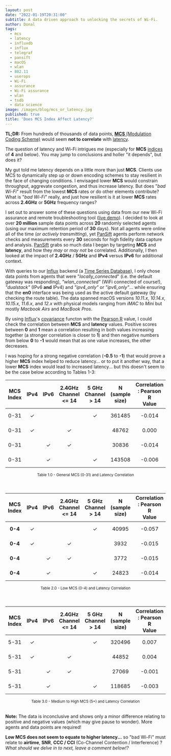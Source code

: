 ```yaml
---
layout: post
date: "2022-01-19T20:31:00"
subtitle: A data driven approach to unlocking the secrets of Wi-Fi.
author: Donal
tags:
  - mcs
  - latency
  - influxdb
  - influx
  - telegraf
  - pansift
  - macOS
  - wlan
  - 802.11
  - userops
  - Wi-Fi
  - assurance
  - Wi-Fi assurance
  - wlan
  - tsdb
  - data science
image: /images/blog/mcs_or_latency.jpg
published: true
title: 'Does MCS Index Affect Latency?'
---
```


**TL;DR:** From hundreds of thousands of data points, [**MCS** (Modulation Coding Scheme)](https://youtu.be/QBiBPbME5tY) would seem **not to correlate** with [latency](https://en.wikipedia.org/wiki/Latency_(engineering)).

The question of latency and Wi-Fi intrigues me (especially for **MCS** [indices](https://mcsindex.com/) of **4** and below). You may jump to conclusions and holler "it depends", but does it? 

My gut told me latency depends on a little more than just **MCS**. Clients use MCS to dynamically step up or down encoding schemes to stay resilient in the face of changing conditions. I envisaged lower **MCS** would constrain throughput, aggrevate congestion, and thus increase latency. But does "*bad Wi-Fi*" result from the lowest **MCS** rates or do other elements contribute? What is "*bad Wi-Fi*" really, and just how resilient is it at lower **MCS** rates across **2.4GHz** or **5GHz** frequency ranges? 

I set out to answer some of these questions using data from our new Wi-Fi assurance and remote troubleshooting tool ([live demo](https://app.pansift.com/demo)). I decided to look at over **20 million** sample data points across **20** randomly selected agents (using our maximum retention period of **30** days). Not all agents were online all of the time (*or actively transmitting*), yet [PanSift](https://pansift.com) agents perform network checks and measurements every **30** seconds for high fidelity data capture and analysis. [PanSift](https://pansift.com) grabs so much data I began by targeting **MCS** and **latency**, and how they *may* or *may not* be correlated. Additionally, I then looked at the impact of **2.4GHz** / **5GHz** and **IPv4** versus **IPv6** for additional context. 

With queries to our <a target="_blank" href="https://www.influxdata.com/">Influx</a> backend (a <a target="_blank" href="https://en.wikipedia.org/wiki/Time_series_database">Time Series Database</a>), I only chose data points from agents that were "*locally_connected*" (i.e. the default gateway was responding), *"wlan_connected"* (WiFi connected of course!), *"dualstack"* (IPv6 **and** IPv4) and *"ipv4_only"* or *"ipv6_only"*... while ensuring that the **en0** interface was being used as the active default gateway (by checking the route table). The data spanned macOS versions *10.11.x*, *10.14.x*, *10.15.x*, *11.6.x*, and *12.x* with physical models ranging from *iMAC* to *Mini* but mostly *Macbook Airs* and *MacBook Pros*.

By using <a target="_blank" href="https://www.influxdata.com/">Influx</a>'s <a target="_blank" href="https://docs.influxdata.com/flux/v0.x/stdlib/universe/covariance/">covariance</a> functon with the <a target="_blank" href="https://en.wikipedia.org/wiki/Pearson_correlation_coefficient">Pearson R</a> value, I could check the correlation between **MCS** and **latency** values. Positive scores between **0** and **1** mean a correlation resulting in both values increasing together (a stronger correlation is closer to **1**) and then negative numbers from below **0** to **-1** would mean that as one value increases, the other decreases.

I was hoping for a strong negative correlation (**-0.5** to **-1**) that would prove a higher **MCS** index helped to reduce latency... or to put it another way, that a lower **MCS** index would lead to increased latency... but this doesn't seem to be the case below according to Tables 1-3:

<div class="table1-start"></div>
  
  
| MCS Index | IPv4 				| IPv6  				| 2.4GHz Channel <= 14 | 5 GHz Channel > 14 | N <br>(sample size) | Correlation : Pearson R <br>Value | Summary       |
| :----:    |    :----:   |         :---: |      :---:           |   :---:            |   :---:                      |    :---:                                      | :---:          |
| 0-31      | ✓           |               |                      | ✓                  |  361485                      |  -0.014                          | Almost no correlation |
| 0-31      | ✓           |               | ✓                    |                    |   48762                      |   0.000                        | No correlation |
| 0-31      |             |   ✓           | ✓                    |                    |   30836                      |  -0.014                          | Almost no correlation |
| 0-31      |             |   ✓           |                      | ✓                  |  143508                      |  -0.006                         | No correlation |  
<center><small>Table 1.0 - General MCS (0-31) and Latency Correlation</small></center>
 <br> 
 <br> 
<div class="table1-end"></div>

<div class="table2-start"></div>
  
| MCS Index | IPv4 				| IPv6					| 2.4GHz Channel <= 14 | 5 GHz Channel > 14 | N <br>(sample size) | Correlation : Pearson R <br>Value | Summary        |
| :----:    |    :----:   |         :---: |      :---:           |   :---:            |   :---:                      |    :---:                                      | :---:          |
| **0-4**      | ✓           |               |                      | ✓                  |   40995                      |  -0.057                          | Almost no correlation |
| **0-4**      | ✓           |               | ✓                    |                    |    3932                      |  -0.015                          | Almost no correlation |
| **0-4**      |             |   ✓           | ✓                    |                    |    3772                      |  -0.015                           | Almost no correlation |
| **0-4**      |             |   ✓           |                      |  ✓                 |   24823                      |  -0.014                          | Almost no correlation |  
<center><small>Table 2.0 - Low MCS (0-4) and Latency Correlation</small></center>
 <br> 
 <br> 
  
<div class="table2-end"></div>

<div class="table3-start"></div>
  
  
| MCS Index | IPv4 				| IPv6 					| 2.4GHz Channel <= 14 | 5 GHz Channel > 14 | N <br>(sample size) | Correlation : Pearson R <br>Value | Summary        |
| :----:    |    :----:   |         :---: |      :---:           |   :---:            |   :---:                      |    :---:                                      | :---:          |
| 5-31      | ✓           |               |                      |  ✓                 |  320496                      |  0.007                          | No correlation |
| 5-31      | ✓           |               | ✓                    |                    |   44852                      |  0.004                          | No correlation |
| 5-31      |             |   ✓           | ✓                    |                    |   27069                      |  -0.001                         | No correlation |
| 5-31      |             |   ✓           |                      |  ✓                 |  118685                      |  -0.003                        | No correlation |  
<center><small>Table 3.0 - Medium to High MCS (5+) and Latency Correlation</small></center>
<br> 
  
  
<div class="table2-end"></div>

<script type="text/javascript">
(function() {
    $('div.table1-start').nextUntil('div.table1-end', 'table').addClass('table table-dark table-hover table-responsive');
    $('div.table2-start').nextUntil('div.table2-end', 'table').addClass('table table-dark table-hover table-responsive');
    $('div.table3-start').nextUntil('div.table3-end', 'table').addClass('table table-dark table-hover table-responsive');
})();
</script>

**Note:** The data is inconclusive and shows only a minor difference relating to positive and negative values (which may give pause to wonder). More agents and data points are required!  

**Low MCS does not seem to equate to higher latency...** so "bad Wi-Fi" must relate to **airtime**, **SNR**, **CCC / CCI** (Co-Channel Contention / Interference) ? *What should we delve in to next, leave a comment below!?*
